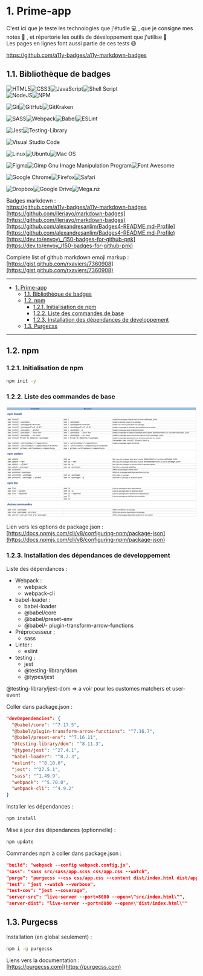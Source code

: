# 1. Prime-app

C'est ici que je teste les technologies que j'étudie :computer: , que je consigne mes notes :bookmark: , et répertorie les outils de développement que j'utilise :wrench:  
Les pages en lignes font aussi partie de ces tests :smiley:

https://github.com/a11y-badges/a11y-markdown-badges

## 1.1. Bibliothèque de badges

![HTML5](https://img.shields.io/badge/html5-%23E34F26.svg?style=for-the-badge&logo=html5&logoColor=white)![CSS3](https://img.shields.io/badge/css3-%231572B6.svg?style=for-the-badge&logo=css3&logoColor=white)![JavaScript](https://img.shields.io/badge/javascript-%23323330.svg?style=for-the-badge&logo=javascript&logoColor=%23F7DF1E)![Shell Script](https://img.shields.io/badge/shell_script-%23121011.svg?style=for-the-badge&logo=gnu-bash&logoColor=white)  
![NodeJS](https://img.shields.io/badge/node.js-6DA55F?style=for-the-badge&logo=node.js&logoColor=white)![NPM](https://img.shields.io/badge/NPM-%23000000.svg?style=for-the-badge&logo=npm&logoColor=white)

![Git](https://img.shields.io/badge/git-%23F05033.svg?style=for-the-badge&logo=git&logoColor=white)![GitHub](https://img.shields.io/badge/github-%23121011.svg?style=for-the-badge&logo=github&logoColor=white)![GitKraken](https://img.shields.io/badge/GitKraken-179287?style=for-the-badge&logo=GitKraken&logoColor=white)

![SASS](https://img.shields.io/badge/SASS-hotpink.svg?style=for-the-badge&logo=SASS&logoColor=white)![Webpack](https://img.shields.io/badge/webpack-%238DD6F9.svg?style=for-the-badge&logo=webpack&logoColor=black)![Babel](https://img.shields.io/badge/Babel-F9DC3e?style=for-the-badge&logo=babel&logoColor=black)![ESLint](https://img.shields.io/badge/ESLint-4B3263?style=for-the-badge&logo=eslint&logoColor=white)

![Jest](https://img.shields.io/badge/Jest-C21325?style=for-the-badge&logo=jest&logoColor=white)![Testing-Library](https://img.shields.io/badge/-TestingLibrary-%23E33332?style=for-the-badge&logo=testing-library&logoColor=white)

![Visual Studio Code](https://img.shields.io/badge/Visual%20Studio%20Code-0078d7.svg?style=for-the-badge&logo=visual-studio-code&logoColor=white)

![Linux](https://img.shields.io/badge/Linux-FCC624?style=for-the-badge&logo=linux&logoColor=black)![Ubuntu](https://img.shields.io/badge/Ubuntu-E95420?style=for-the-badge&logo=ubuntu&logoColor=white)![Mac OS](https://img.shields.io/badge/mac%20os-000000?style=for-the-badge&logo=macos&logoColor=F0F0F0)

![Figma](https://img.shields.io/badge/figma-%23F24E1E.svg?style=for-the-badge&logo=figma&logoColor=white)![Gimp Gnu Image Manipulation Program](https://img.shields.io/badge/Gimp-657D8B?style=for-the-badge&logo=gimp&logoColor=FFFFFF)![Font Awesome](https://img.shields.io/badge/Font_Awesome-339AF0?style=for-the-badge&logo=fontawesome&logoColor=white)

![Google Chrome](https://img.shields.io/badge/Google%20Chrome-4285F4?style=for-the-badge&logo=GoogleChrome&logoColor=white)![Firefox](https://img.shields.io/badge/Firefox-FF7139?style=for-the-badge&logo=Firefox-Browser&logoColor=white)![Safari](https://img.shields.io/badge/Safari-000000?style=for-the-badge&logo=Safari&logoColor=white)

![Dropbox](https://img.shields.io/badge/Dropbox-%233B4D98.svg?style=for-the-badge&logo=Dropbox&logoColor=white)![Google Drive](https://img.shields.io/badge/Google%20Drive-4285F4?style=for-the-badge&logo=googledrive&logoColor=white)![Mega.nz](https://img.shields.io/badge/Mega-%23D90007.svg?style=for-the-badge&logo=Mega&logoColor=white)

Badges markdown :  
https://github.com/a11y-badges/a11y-markdown-badges
[https://github.com/Ileriayo/markdown-badges](https://github.com/Ileriayo/markdown-badges)  
[https://github.com/alexandresanlim/Badges4-README.md-Profile](https://github.com/alexandresanlim/Badges4-README.md-Profile)  
[https://dev.to/envoy\_/150-badges-for-github-pnk](https://dev.to/envoy_/150-badges-for-github-pnk)

Complete list of github markdown emoji markup :  
[https://gist.github.com/rxaviers/7360908](https://gist.github.com/rxaviers/7360908)

---

- [1. Prime-app](#1-prime-app)
  - [1.1. Bibliothèque de badges](#11-bibliothèque-de-badges)
  - [1.2. npm](#12-npm)
    - [1.2.1. Initialisation de npm](#121-initialisation-de-npm)
    - [1.2.2. Liste des commandes de base](#122-liste-des-commandes-de-base)
    - [1.2.3. Installation des dépendances de développement](#123-installation-des-dépendances-de-développement)
  - [1.3. Purgecss](#13-purgecss)

---

## 1.2. npm

### 1.2.1. Initialisation de npm

```bash
npm init -y
```

### 1.2.2. Liste des commandes de base

![supply/img_readme/npm-basic-commands.png](supply/img_readme/npm-basic-commands.png)

Lien vers les options de package.json :  
[https://docs.npmjs.com/cli/v8/configuring-npm/package-json](https://docs.npmjs.com/cli/v8/configuring-npm/package-json)

### 1.2.3. Installation des dépendances de développement

Liste des dépendances :

- Webpack :
  - webpack
  - webpack-cli
- babel-loader :
  - babel-loader
  - @babel/core
  - @babel/preset-env
  - @babel/- plugin-transform-arrow-functions
- Préprocesseur :
  - sass
- Linter :
  - eslint
- testing :
  - jest
  - @testing-library/dom
  - @types/jest

@testing-library/jest-dom => a voir pour les customes matchers et user-event

Coller dans package.json :

```json
"devDependencies": {
  "@babel/core": "^7.17.5",
  "@babel/plugin-transform-arrow-functions": "^7.16.7",
  "@babel/preset-env": "^7.16.11",
  "@testing-library/dom": "^8.11.3",
  "@types/jest": "^27.4.1",
  "babel-loader": "^8.2.3",
  "eslint": "^8.10.0",
  "jest": "^27.5.1",
  "sass": "^1.49.9",
  "webpack": "^5.70.0",
  "webpack-cli": "^4.9.2"
}
```

Installer les dépendances :

```bash
npm install
```

Mise à jour des dépendances (optionnelle) :

```bash
npm update
```

Commandes npm à coller dans package.json :

```json
"build": "webpack --config webpack.config.js",
"sass": "sass src/sass/app.scss css/app.css --watch",
"purge": "purgecss --css css/app.css --content dist/index.html dist/app.bundle.js -o dist",
"test": "jest --watch --verbose",
"test-cov": "jest --coverage",
"server-src": "live-server --port=8080 --open=\"src/index.html\"",
"server-dist": "live-server --port=8080 --open=\"dist/index.html\""
```

## 1.3. Purgecss

Installation (en global seulement) :

```bash
npm i -g purgecss
```

Liens vers la documentation :  
[https://purgecss.com](https://purgecss.com)
